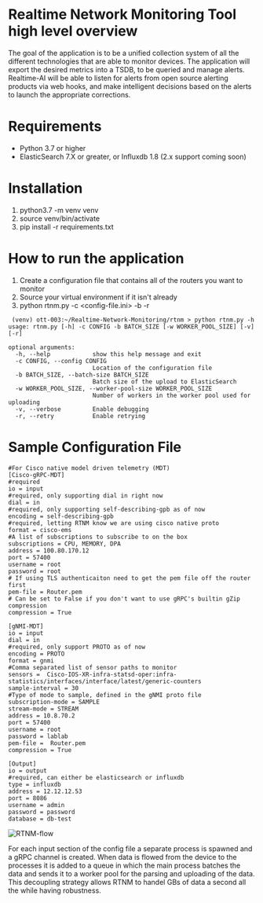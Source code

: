 # Realtime Network Monitoring Tool high level overview
The goal of the application is to be a unified collection system of all the different technologies that are able to monitor devices.  The application will export the desired metrics into a TSDB, to be queried and manage alerts. Realtime-AI will be able to listen for alerts from open source alerting products via web hooks, and make intelligent decisions based on the alerts to launch the appropriate corrections. 

# Requirements
* Python 3.7 or higher 
* ElasticSearch 7.X or greater, or Influxdb 1.8 (2.x support coming soon)

# Installation 
1. python3.7 -m venv venv 
2. source venv/bin/activate 
3. pip install -r requirements.txt 

# How to run the application 
1. Create a configuration file that contains all of the routers you want to monitor
2. Source your virtual environment if it isn't already
3. python rtnm.py -c <config-file.ini> -b <batch size> -r <Retry if router is down or goes down>
 
```
 (venv) ott-003:~/Realtime-Network-Monitoring/rtnm > python rtnm.py -h
usage: rtnm.py [-h] -c CONFIG -b BATCH_SIZE [-w WORKER_POOL_SIZE] [-v] [-r]

optional arguments:
  -h, --help            show this help message and exit
  -c CONFIG, --config CONFIG
                        Location of the configuration file
  -b BATCH_SIZE, --batch-size BATCH_SIZE
                        Batch size of the upload to ElasticSearch
  -w WORKER_POOL_SIZE, --worker-pool-size WORKER_POOL_SIZE
                        Number of workers in the worker pool used for uploading
  -v, --verbose         Enable debugging
  -r, --retry           Enable retrying
 ```

  
# Sample Configuration File  
```
#For Cisco native model driven telemetry (MDT)
[Cisco-gRPC-MDT]
#required
io = input
#required, only supporting dial in right now
dial = in
#required, only supporting self-describing-gpb as of now
encoding = self-describing-gpb
#required, letting RTNM know we are using cisco native proto
format = cisco-ems
#A list of subscriptions to subscribe to on the box
subscriptions = CPU, MEMORY, DPA
address = 100.80.170.12
port = 57400
username = root
password = root
# If using TLS authenticaiton need to get the pem file off the router first
pem-file = Router.pem
# Can be set to False if you don't want to use gRPC's builtin gZip compression 
compression = True

[gNMI-MDT]
io = input
dial = in
#required, only support PROTO as of now
encoding = PROTO
format = gnmi
#Comma separated list of sensor paths to monitor
sensors =  Cisco-IOS-XR-infra-statsd-oper:infra-statistics/interfaces/interface/latest/generic-counters
sample-interval = 30
#Type of mode to sample, defined in the gNMI proto file
subscription-mode = SAMPLE
stream-mode = STREAM
address = 10.8.70.2
port = 57400
username = root
password = lablab
pem-file =  Router.pem
compression = True

[Output]
io = output
#required, can either be elasticsearch or influxdb
type = influxdb
address = 12.12.12.53
port = 8086
username = admin
password = password
database = db-test

```
 

![RTNM-flow](https://user-images.githubusercontent.com/365160/121398334-3e3aa080-c923-11eb-98d3-37e08d2d3c6e.jpg)


For each input section of the config file a separate process is spawned and a gRPC channel is created.
When data is flowed from the device to the processes it is added to a queue in which the main process batches the data and sends it to a worker pool for the parsing and uploading of the data.  This decoupling strategy allows RTNM to handel GBs of data a second all the while having robustness.

